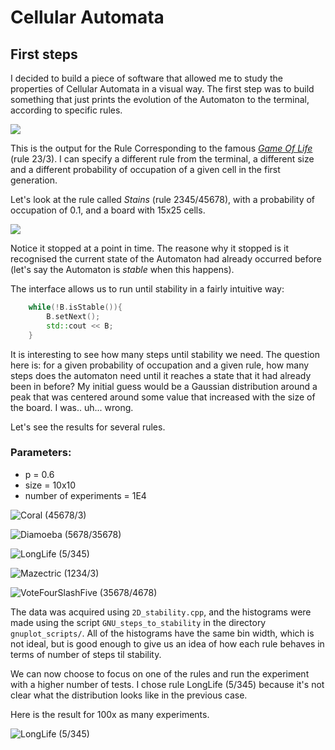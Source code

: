 # Cellular Automata

## First steps

I decided to build a piece of software that allowed me to study the properties of Cellular Automata in a visual way. The first step was to build something that just prints the evolution of the Automaton to the terminal, according to specific rules.

![](https://github.com/miguelrodriguesdossantos/CellularAutomata/blob/master/example_gifs/visual_demo.gif?raw=true)

This is the output for the Rule Corresponding to the famous [*Game Of Life*](https://en.wikipedia.org/wiki/Conway's_Game_of_Life) (rule 23/3). I can specify a different rule from the terminal, a different size and a different probability of occupation of a given cell in the first generation.

Let's look at the rule called *Stains* (rule 2345/45678), with a probability of occupation of 0.1, and a board with 15x25 cells.

![](https://github.com/miguelrodriguesdossantos/CellularAutomata/blob/master/example_gifs/visual_demo_stains.gif?raw=true)

Notice it stopped at a point in time. The reasone why it stopped is it recognised the current state of the Automaton had already occurred before (let's say the Automaton is *stable* when this happens). 

The interface allows us to run until stability in a fairly intuitive way:

```C++
	while(!B.isStable()){
		B.setNext();
		std::cout << B;
	}
```

It is interesting to see how many steps until stability we need. The question here is: for a given probability of occupation and a given rule, how many steps does the automaton need until it reaches a state that it had already been in before? My initial guess would be a Gaussian distribution around a peak that was centered around some value that increased with the size of the board. I was.. uh... wrong. 

Let's see the results for several rules.

### Parameters:

* p = 0.6
* size = 10x10
* number of experiments = 1E4


![Coral (45678/3)](https://github.com/miguelrodriguesdossantos/CellularAutomata/blob/master/2D_stability/graphs/Coral.png?raw=true)

![Diamoeba (5678/35678)](https://github.com/miguelrodriguesdossantos/CellularAutomata/blob/master/2D_stability/graphs/Diamoeba.png?raw=true)

![LongLife (5/345)](https://github.com/miguelrodriguesdossantos/CellularAutomata/blob/master/2D_stability/graphs/LongLife.png?raw=true)

![Mazectric (1234/3)](https://github.com/miguelrodriguesdossantos/CellularAutomata/blob/master/2D_stability/graphs/Mazectric.png?raw=true)

![VoteFourSlashFive (35678/4678)](https://github.com/miguelrodriguesdossantos/CellularAutomata/blob/master/2D_stability/graphs/VoteFourSlashFive.png?raw=true)

The data was acquired using `2D_stability.cpp`, and the histograms were made using the script `GNU_steps_to_stability` in the directory `gnuplot_scripts/`. All of the histograms have the same bin width, which is not ideal, but is good enough to give us an idea of how each rule behaves in terms of number of steps til stability. 

We can now choose to focus on one of the rules and run the experiment with a higher number of tests. I chose rule LongLife (5/345) because it's not clear what the distribution looks like in the previous case.

Here is the result for 100x as many experiments.

![LongLife (5/345)](https://github.com/miguelrodriguesdossantos/CellularAutomata/blob/master/2D_stability/graphs/LongLife_1E6.png?raw=true)

<!---
We will also look at the *stability period*, which is defined as the number of iterations the Automaton takes to return to the first repeated state. We'll look into it in more detail later.

## Studying *stability*.

### How does the number of steps until stability vary with initial occupation status?

Let's say we start with an automaton in which each cell may be either alive (with a probablility `p`) or dead (with a probability `1-p`). For any automaton of decent size, there is a huge number of different configurations for these conditions. Will all of them take approximately the same time to reach a stable state? 

#### Experiement 1 (p = 0.6, verticalSize = 10, horizontalSize = 10)

Using `gnuplot`, I plotted the absolute frequency with which each result occurred. Almost all rules result in poisson distributions. Let's take a look at some of the prettiest results:

* Conways Life (23/3)

[![](./2D/ConwaysLife.png)](./2D/ConwaysLife.png)

* Coral (45678/3)

[![](./2D/Coral.png)](./2D/Coral.png)

* Maze (12345/3)

[![](./2D/Maze.png)](./2D/Maze.png)

### How does the number of steps until stability vary with the size of the board? 

#### Conways Game Of Life

#### Amoeba

###  

-->
